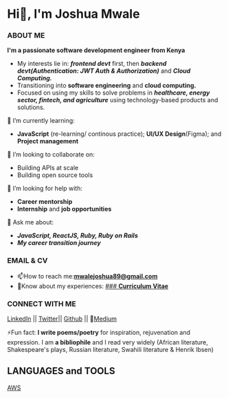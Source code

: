 # Hi👋, I'm Joshua Mwale 

### ABOUT ME
**I'm a passionate software development engineer from Kenya**
* My interests lie in: ***frontend devt*** first, then ***backend devt(Authentication: JWT Auth & Authorization)*** and ***Cloud Computing.***
* Transitioning into **software engineering** and **cloud computing.**
* Focused on using my skills to solve problems in ***healthcare, energy sector, fintech, and agriculture*** using technology-based products and solutions.

🌱 I’m currently learning: 
* **JavaScript** (re-learning/ continous practice); **UI/UX Design**(Figma); and **Project management**

👯 I’m looking to collaborate on:
* Building APIs at scale
* Building open source tools 
 
🤔 I’m looking for help with:
* **Career mentorship**
* **Internship** and **job opportunities**
 
💬 Ask me about:
* ***JavaScript, ReactJS, Ruby, Ruby on Rails***
* ***My career transition journey***

### EMAIL & CV
* 📫How to reach me:**mwalejoshua89@gmail.com**
* 📄Know about my experiences: [### **Curriculum Vitae**](https://docs.google.com/document/d/1Wd31QSVlSuSrFFP66UXHsh-j_eNnt9rbYS_jQhpuR7k/edit)
 
 ### CONNECT WITH ME
[LinkedIn](https://www.linkedin.com/in/joshua-mwale-8a8a3557/) || [Twitter](https://twitter.com/joshua_mwale)|| [Github](https://github.com/joshuamwale) || 📝[Medium](https://medium.com/@mwale_josh)

⚡Fun fact: **I write poems/poetry** for inspiration, rejuvenation and expression. I am **a bibliophile** and I read very widely (African literature, Shakespeare's plays, Russian literature, Swahili literature & Henrik Ibsen)

## LANGUAGES and TOOLS
[AWS](https://aws.amazon.com/amplify/)


